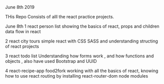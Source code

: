 June 8th 2019


THis Repo Consists of alll the react practice projects.


June 8th 
1 react person list 
showing the basics of react, props and children data flow in react 

2 react city tours 
simple react with CSS SASS and understanding structing of react projects

3 react todo list 
Understanding how forms work , and how functions and objects , also have used Bootstrap and UUID 

4 react-recipe-app food2fork
working with all the basics of react, knowing how to use react routing by installing react-router-dom node modules
